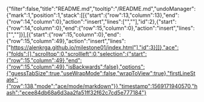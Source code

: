{"filter":false,"title":"README.md","tooltip":"/README.md","undoManager":{"mark":1,"position":1,"stack":[[{"start":{"row":13,"column":13},"end":{"row":14,"column":0},"action":"insert","lines":["",""],"id":2},{"start":{"row":14,"column":0},"end":{"row":15,"column":0},"action":"insert","lines":["",""]}],[{"start":{"row":15,"column":0},"end":{"row":15,"column":49},"action":"insert","lines":["https://alenkrga.github.io/milestone01/index.html"],"id":3}]]},"ace":{"folds":[],"scrolltop":0,"scrollleft":0,"selection":{"start":{"row":15,"column":49},"end":{"row":15,"column":49},"isBackwards":false},"options":{"guessTabSize":true,"useWrapMode":false,"wrapToView":true},"firstLineState":{"row":138,"mode":"ace/mode/markdown"}},"timestamp":1569171940570,"hash":"ecee84db68a6d3aa2fa51ff32f62c7cd5e777184"}